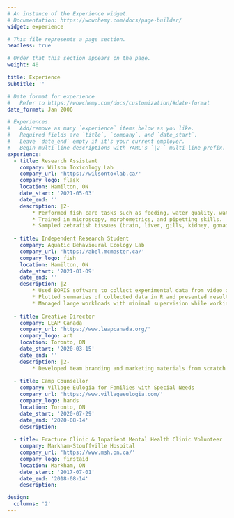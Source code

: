 ```yaml
---
# An instance of the Experience widget.
# Documentation: https://wowchemy.com/docs/page-builder/
widget: experience

# This file represents a page section.
headless: true

# Order that this section appears on the page.
weight: 40

title: Experience
subtitle: ''

# Date format for experience
#   Refer to https://wowchemy.com/docs/customization/#date-format
date_format: Jan 2006

# Experiences.
#   Add/remove as many `experience` items below as you like.
#   Required fields are `title`, `company`, and `date_start`.
#   Leave `date_end` empty if it's your current employer.
#   Begin multi-line descriptions with YAML's `|2-` multi-line prefix.
experience:
  - title: Research Assistant
    company: Wilson Toxicology Lab
    company_url: 'https://wilsontoxlab.ca/'
    company_logo: flask
    location: Hamilton, ON
    date_start: '2021-05-03'
    date_end: ''
    description: |2-
        * Performed fish care tasks such as feeding, water quality, water changes, and taking water samples.
        * Trained in microscopy, morphometrics, and pipetting skills.
        * Sampled zebrafish tissues (brain, liver, gills, kidney, gonads, intestines, and muscle).
        
  - title: Independent Research Student
    company: Aquatic Behavioural Ecology Lab
    company_url: 'https://abel.mcmaster.ca/'
    company_logo: fish
    location: Hamilton, ON
    date_start: '2021-01-09'
    date_end: ''
    description: |2-
        * Used BORIS software to collect experimental data from video observations.
        * Plotted summaries of collected data in R and presented results.
        * Managed large workloads with minimal supervision while working remotely.
        
  - title: Creative Director
    company: LEAP Canada
    company_url: 'https://www.leapcanada.org/'
    company_logo: art
    location: Toronto, ON
    date_start: '2020-03-15'
    date_end: ''
    description: |2-
        * Developed team branding and marketing materials from scratch with creative team.
    
  - title: Camp Counsellor
    company: Village Eulogia for Families with Special Needs
    company_url: 'https://www.villageeulogia.com/'
    company_logo: hands
    location: Toronto, ON
    date_start: '2020-07-29'
    date_end: '2020-08-14'
    description:
    
  - title: Fracture Clinic & Inpatient Mental Health Clinic Volunteer
    company: Markham-Stouffville Hospital
    company_url: 'https://www.msh.on.ca/'
    company_logo: firstaid
    location: Markham, ON
    date_start: '2017-07-01'
    date_end: '2018-08-14'
    description:

design:
  columns: '2'
---
```

